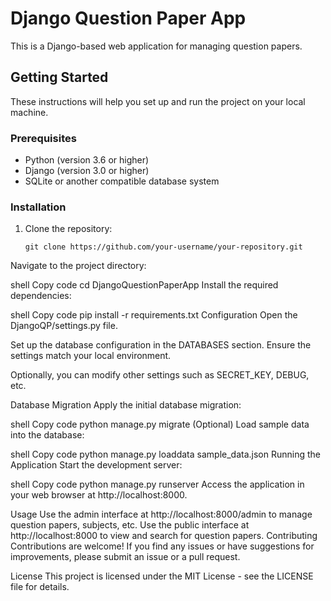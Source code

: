 # Django Question Paper App

This is a Django-based web application for managing question papers.

## Getting Started

These instructions will help you set up and run the project on your local machine.

### Prerequisites

- Python (version 3.6 or higher)
- Django (version 3.0 or higher)
- SQLite or another compatible database system

### Installation

1. Clone the repository:

   ```shell
   git clone https://github.com/your-username/your-repository.git
Navigate to the project directory:

shell
Copy code
cd DjangoQuestionPaperApp
Install the required dependencies:

shell
Copy code
pip install -r requirements.txt
Configuration
Open the DjangoQP/settings.py file.

Set up the database configuration in the DATABASES section. Ensure the settings match your local environment.

Optionally, you can modify other settings such as SECRET_KEY, DEBUG, etc.

Database Migration
Apply the initial database migration:

shell
Copy code
python manage.py migrate
(Optional) Load sample data into the database:

shell
Copy code
python manage.py loaddata sample_data.json
Running the Application
Start the development server:

shell
Copy code
python manage.py runserver
Access the application in your web browser at http://localhost:8000.

Usage
Use the admin interface at http://localhost:8000/admin to manage question papers, subjects, etc.
Use the public interface at http://localhost:8000 to view and search for question papers.
Contributing
Contributions are welcome! If you find any issues or have suggestions for improvements, please submit an issue or a pull request.

License
This project is licensed under the MIT License - see the LICENSE file for details.
